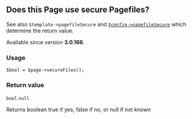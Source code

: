 Does this Page use secure Pagefiles?
------------------------------------

See also `$template->pagefileSecure` and [`$config->pagefileSecure`](/api/ref/config/pagefile-secure/) which determine the return value.

Available since version **3.0.166**.

### Usage

    $bool = $page->secureFiles();

### Return value

`bool` `null`

Returns boolean true if yes, false if no, or null if not known

